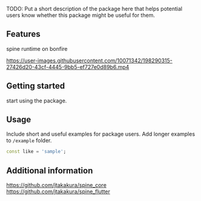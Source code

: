 <!--
This README describes the package. If you publish this package to pub.dev,
this README's contents appear on the landing page for your package.

For information about how to write a good package README, see the guide for
[writing package pages](https://dart.dev/guides/libraries/writing-package-pages).

For general information about developing packages, see the Dart guide for
[creating packages](https://dart.dev/guides/libraries/create-library-packages)
and the Flutter guide for
[developing packages and plugins](https://flutter.dev/developing-packages).
-->

TODO: Put a short description of the package here that helps potential users
know whether this package might be useful for them.

## Features

spine runtime on bonfire

https://user-images.githubusercontent.com/10071342/198290315-27426d20-43cf-4445-9bb5-ef727e0d89b6.mp4
## Getting started

start using the package.

## Usage

Include short and useful examples for package users. Add longer examples
to `/example` folder.

```dart
const like = 'sample';
```

## Additional information

https://github.com/jtakakura/spine_core
https://github.com/jtakakura/spine_flutter